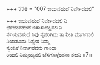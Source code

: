 +++
title = "007 ಜಯವಹುದೆ ನಿರ್ವೇದದಲಿ"

+++
ಜಯವಹುದೆ ನಿರ್ವೇದದಲಿ ನಿ  
ರ್ಭಯವಹುದೆ ಬಿಸುಸುಯ್ಲಿನಲಿ ನಿ  
ರ್ನಯವಹುದೆ ರಿಪು ನೃಪರಿಗಿದು ತಾ ನೀತಿ ಮಾರ್ಗದಲಿ  
ನಿಯತವಿದು ನಿಶ್ಯೇಷ ನಿಮ್ಮ  
ನ್ವಯಕೆ ನಿರ್ವಾಹವನು ಗಾಂಧಾ  
ರಿಯಲಿ ನಿಮ್ಮಯ್ಯನಲಿ ಬೆಸಗೊಳ್ಳೆಂದನಾ ಶಕುನಿ   ॥7॥